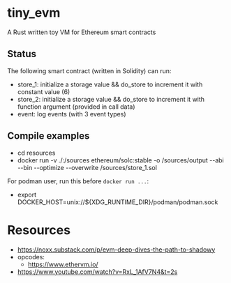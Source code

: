 # tiny_evm

A Rust written toy VM for Ethereum smart contracts

## Status

The following smart contract (written in Solidity) can run:
* store_1: initialize a storage value && do_store to increment it with constant value (6)
* store_2: initialize a storage value && do_store to increment it with function argument (provided in call data)
* event: log events (with 3 event types) 

## Compile examples

* cd resources
* docker run -v ./:/sources ethereum/solc:stable -o /sources/output --abi --bin --optimize --overwrite /sources/store_1.sol

For podman user, run this before `docker run ...`:

* export DOCKER_HOST=unix://${XDG_RUNTIME_DIR}/podman/podman.sock

# Resources

* https://noxx.substack.com/p/evm-deep-dives-the-path-to-shadowy
* opcodes:
  * https://www.ethervm.io/
* https://www.youtube.com/watch?v=RxL_1AfV7N4&t=2s